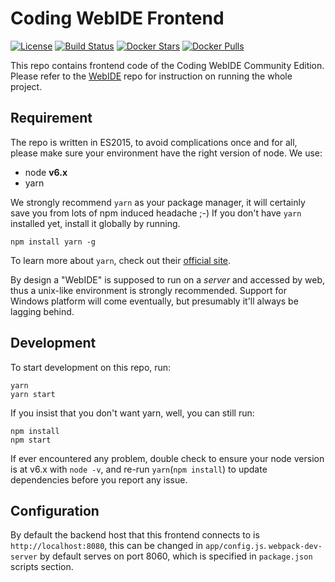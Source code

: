 # Coding WebIDE Frontend
[![License](https://img.shields.io/badge/License-BSD%203--Clause-blue.svg)](https://github.com/Coding/WebIDE/blob/master/LICENSE) [![Build Status](https://travis-ci.org/Coding/WebIDE-Frontend.svg?branch=master)](https://travis-ci.org/Coding/WebIDE-Frontend) [![Docker Stars](https://img.shields.io/docker/stars/webide/frontend.svg)](https://hub.docker.com/r/webide/frontend 'DockerHub') [![Docker Pulls](https://img.shields.io/docker/pulls/webide/frontend.svg)](https://hub.docker.com/r/webide/frontend 'DockerHub')

This repo contains frontend code of the Coding WebIDE Community Edition. Please refer to the [WebIDE](https://github.com/Coding/WebIDE) repo for instruction on running the whole project.

## Requirement

The repo is written in ES2015, to avoid complications once and for all, please make sure your environment have the right version of node. We use:

- node **v6.x**
- yarn

We strongly recommend `yarn` as your package manager, it will certainly save you from lots of npm induced headache ;-) If you don't have `yarn` installed yet, install it globally by running.
```
npm install yarn -g
```
To learn more about `yarn`, check out their [official site](https://yarnpkg.com/).

By design a "WebIDE" is supposed to run on a _server_ and accessed by web, thus a unix-like environment is strongly recommended. Support for Windows platform will come eventually, but presumably it'll always be lagging behind.

## Development

To start development on this repo, run:
```
yarn
yarn start
```

If you insist that you don't want yarn, well, you can still run:
```
npm install
npm start
```

If ever encountered any problem, double check to ensure your node version is at v6.x with `node -v`, and re-run `yarn`(`npm install`) to update dependencies before you report any issue.


## Configuration

By default the backend host that this frontend connects to is `http://localhost:8080`, this can be changed in `app/config.js`. `webpack-dev-server` by default serves on port 8060, which is specified in `package.json` scripts section.
